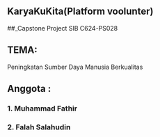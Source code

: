 ## KaryaKuKita(Platform voolunter)
##_Capstone Project SIB C624-PS028

## TEMA:
Peningkatan Sumber Daya Manusia Berkualitas

## Anggota :
<h3>1. Muhammad Fathir</h3>
<h3>2. Falah Salahudin</h3>

